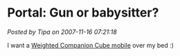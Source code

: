 # Portal: Gun or babysitter?

*Posted by Tipa on 2007-11-16 07:21:18*

I want a [Weighted Companion Cube mobile](http://www.vgcats.com/comics/?strip_id=250) over my bed :)

